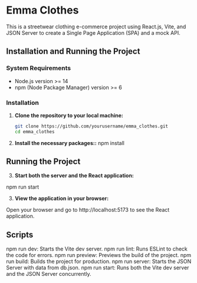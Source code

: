 # Emma Clothes

This is a streetwear clothing e-commerce project using React.js, Vite, and JSON Server to create a Single Page Application (SPA) and a mock API.

## Installation and Running the Project

### System Requirements

- Node.js version >= 14
- npm (Node Package Manager) version >= 6

### Installation

1. **Clone the repository to your local machine:**

   ```bash
   git clone https://github.com/yourusername/emma_clothes.git
   cd emma_clothes

   ```

2. **Install the necessary packages::**
   npm install

## Running the Project

3. **Start both the server and the React application:**

npm run start

3. **View the application in your browser:**

Open your browser and go to http://localhost:5173 to see the React application.

## Scripts

npm run dev: Starts the Vite dev server.
npm run lint: Runs ESLint to check the code for errors.
npm run preview: Previews the build of the project.
npm run build: Builds the project for production.
npm run server: Starts the JSON Server with data from db.json.
npm run start: Runs both the Vite dev server and the JSON Server concurrently.
